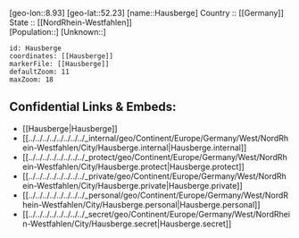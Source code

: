 ﻿---
location: [52.23,8.93] 
mapzoom: [7,12] 
mapmarker: city 
type: City
tags:
- geo/City


SpocWebEntityId: 30812
isDeleted: false
confidential: public

---
[geo-lon::8.93] 
[geo-lat::52.23] 
[name::Hausberge] 
Country :: [[Germany]]  
State :: [[NordRhein-Westfahlen]]  
[Population::] 
[Unknown::] 


```leaflet
id: Hausberge
coordinates: [[Hausberge]] 
markerFile: [[Hausberge]] 
defaultZoom: 11 
maxZoom: 18
```


## Confidential Links & Embeds: 
- [[Hausberge|Hausberge]]  
- [[../../../../../../../../_internal/geo/Continent/Europe/Germany/West/NordRhein-Westfahlen/City/Hausberge.internal|Hausberge.internal]] 
- [[../../../../../../../../_protect/geo/Continent/Europe/Germany/West/NordRhein-Westfahlen/City/Hausberge.protect|Hausberge.protect]] 
- [[../../../../../../../../_private/geo/Continent/Europe/Germany/West/NordRhein-Westfahlen/City/Hausberge.private|Hausberge.private]] 
- [[../../../../../../../../_personal/geo/Continent/Europe/Germany/West/NordRhein-Westfahlen/City/Hausberge.personal|Hausberge.personal]] 
- [[../../../../../../../../_secret/geo/Continent/Europe/Germany/West/NordRhein-Westfahlen/City/Hausberge.secret|Hausberge.secret]] 
